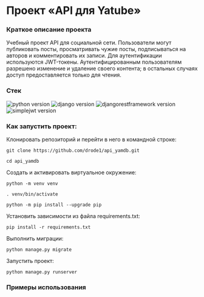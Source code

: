 # Проект «API для Yatube»

### Краткое описание проекта
Учебный проект API для социальной сети. Пользователи могут публиковать посты, просматривать чужие посты, подписываться на авторов и комментировать их записи. 
Для аутентификации используются JWT-токены. Аутентифицированным пользователям разрешено изменение и удаление своего контента; в остальных случаях доступ предоставляется только для чтения.


### **Стек**
![python version](https://img.shields.io/badge/Python-3.7-green)
![django version](https://img.shields.io/badge/Django-2.2-green)
![djangorestframework version](https://img.shields.io/badge/DRF-3.12-green)
![simplejwt version](https://img.shields.io/badge/DRFsimplejwt-4.7-green)

### Как запустить проект:

Клонировать репозиторий и перейти в него в командной строке:

```
git clone https://github.com/drode1/api_yamdb.git
```
```
cd api_yamdb
```
Cоздать и активировать виртуальное окружение:
```
python -m venv venv
```
```
. venv/bin/activate
```
```
python -m pip install --upgrade pip
```    

Установить зависимости из файла requirements.txt:
``` 
pip install -r requirements.txt
```   

Выполнить миграции:
```
python manage.py migrate
```       
    
Запустить проект:
```
python manage.py runserver
```

### Примеры использования


